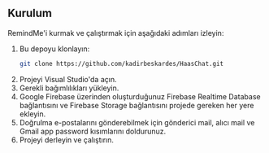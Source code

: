 ## Kurulum

RemindMe'i kurmak ve çalıştırmak için aşağıdaki adımları izleyin:

1. Bu depoyu klonlayın:
    ```bash
    git clone https://github.com/kadirbeskardes/HaasChat.git
    ```
2. Projeyi Visual Studio'da açın.
3. Gerekli bağımlılıkları yükleyin.
4. Google Firebase üzerinden oluşturduğunuz Firebase Realtime Database bağlantısını ve Firebase Storage bağlantısını projede gereken her yere ekleyin.
5. Doğrulma e-postalarını gönderebilmek için gönderici mail, alıcı mail ve Gmail app password kısımlarını doldurunuz.
6. Projeyi derleyin ve çalıştırın.
